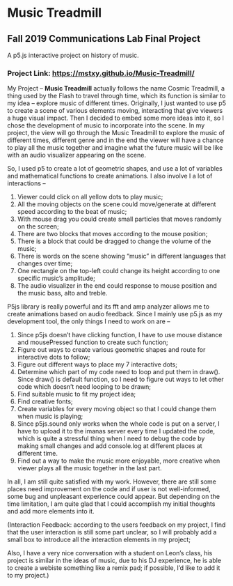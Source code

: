 # Music Treadmill

## Fall 2019 Communications Lab Final Project  

A p5.js interactive project on history of music. 

### Project Link: https://mstxy.github.io/Music-Treadmill/

My Project – **Music Treadmill** actually follows the name Cosmic Treadmill, a thing used by the Flash to travel through time, which its function is similar to my idea – explore music of different times. Originally, I just wanted to use p5 to create a scene of various elements moving, interacting that give viewers a huge visual impact. Then I decided to embed some more ideas into it, so I chose the development of music to incorporate into the scene. In my project, the view will go through the Music Treadmill to explore the music of different times, different genre and in the end the viewer will have a chance to play all the music together and imagine what the future music will be like with an audio visualizer appearing on the scene.

  

So, I used p5 to create a lot of geometric shapes, and use a lot of variables and mathematical functions to create animations. I also involve I a lot of interactions –

1. Viewer could click on all yellow dots to play music;
2. All the moving objects on the scene could move/generate at different speed according to the beat of music;
3. With mouse drag you could create small particles that moves randomly on the screen;
4. There are two blocks that moves according to the mouse position;
5. There is a block that could be dragged to change the volume of the music;
6. There is words on the scene showing “music” in different languages that changes over time;
7. One rectangle on the top-left could change its height according to one specific music’s amplitude;
8. The audio visualizer in the end could response to mouse position and the music bass, alto and treble.

  

P5js library is really powerful and its fft and amp analyzer allows me to create animations based on audio feedback. Since I mainly use p5.js as my development tool, the only things I need to work on are –

1. Since p5js doesn’t have clicking function, I have to use mouse distance and mousePressed function to create such function;
2. Figure out ways to create various geometric shapes and route for interactive dots to follow;
3. Figure out different ways to place my 7 interactive dots;
4. Determine which part of my code need to loop and put them in draw(). Since draw() is default function, so I need to figure out ways to let other code which doesn’t need looping to be drawn;
5. Find suitable music to fit my project idea;
6. Find creative fonts;
7. Create variables for every moving object so that I could change them when music is playing;
8. Since p5js.sound only works when the whole code is put on a server, I have to upload it to the imanas server every time I updated the code, which is quite a stressful thing when I need to debug the code by making small changes and add console.log at different places at different time.
9. Find out a way to make the music more enjoyable, more creative when viewer plays all the music together in the last part.

  

In all, I am still quite satisfied with my work. However, there are still some places need improvement on the code and if user is not well-informed, some bug and unpleasant experience could appear. But depending on the time limitation, I am quite glad that I could accomplish my initial thoughts and add more elements into it.

  

(Interaction Feedback: according to the users feedback on my project, I find that the user interaction is still some part unclear, so I will probably add a small box to introduce all the interaction elements in my project;

Also, I have a very nice conversation with a student on Leon’s class, his project is similar in the ideas of music, due to his DJ experience, he is able to create a webiste something like a remix pad; if possible, I’d like to add it to my project.)
